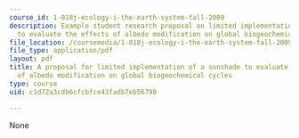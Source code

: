 ```yaml
---
course_id: 1-018j-ecology-i-the-earth-system-fall-2009
description: Example student research proposal on limited implementation of a sunshade
  to evaluate the effects of albedo modification on global biogeochemical cycles
file_location: /coursemedia/1-018j-ecology-i-the-earth-system-fall-2009/c1d72a3cdb6cfcbfce43fadb7eb56798_MIT1_018JF09_sw_paper1.pdf
file_type: application/pdf
layout: pdf
title: A proposal for limited implementation of a sunshade to evaluate the effects
  of albedo modification on global biogeochemical cycles
type: course
uid: c1d72a3cdb6cfcbfce43fadb7eb56798

---
```

None